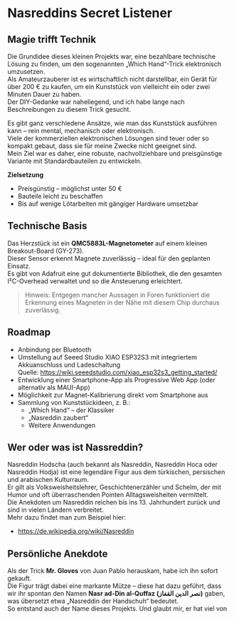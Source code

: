 # Nasreddins Secret Listener

## Magie trifft Technik

Die Grundidee dieses kleinen Projekts war, eine bezahlbare technische Lösung zu finden, um den sogenannten „Which Hand“-Trick elektronisch umzusetzen.  
Als Amateurzauberer ist es wirtschaftlich nicht darstellbar, ein Gerät für über 200 € zu kaufen, um ein Kunststück von vielleicht ein oder zwei Minuten Dauer zu haben.  
Der DIY-Gedanke war naheliegend, und ich habe lange nach Beschreibungen zu diesem Trick gesucht.

Es gibt ganz verschiedene Ansätze, wie man das Kunststück ausführen kann – rein mental, mechanisch oder elektronisch.  
Viele der kommerziellen elektronischen Lösungen sind teuer oder so kompakt gebaut, dass sie für meine Zwecke nicht geeignet sind.  
Mein Ziel war es daher, eine robuste, nachvollziehbare und preisgünstige Variante mit Standardbauteilen zu entwickeln.

**Zielsetzung**
- Preisgünstig – möglichst unter 50 €
- Bauteile leicht zu beschaffen
- Bis auf wenige Lötarbeiten mit gängiger Hardware umsetzbar

## Technische Basis

Das Herzstück ist ein **QMC5883L-Magnetometer** auf einem kleinen Breakout-Board (GY-273).  
Dieser Sensor erkennt Magnete zuverlässig – ideal für den geplanten Einsatz.  
Es gibt von Adafruit eine gut dokumentierte Bibliothek, die den gesamten I²C-Overhead verwaltet und so die Ansteuerung erleichtert.

> Hinweis: Entgegen mancher Aussagen in Foren funktioniert die Erkennung eines Magneten in der Nähe mit diesem Chip durchaus zuverlässig.

## Roadmap

- Anbindung per Bluetooth
- Umstellung auf Seeed Studio XIAO ESP32S3 mit integriertem Akkuanschluss und Ladeschaltung  
  Quelle: <https://wiki.seeedstudio.com/xiao_esp32s3_getting_started/>
- Entwicklung einer Smartphone-App als Progressive Web App (oder alternativ als MAUI-App)
- Möglichkeit zur Magnet-Kalibrierung direkt vom Smartphone aus
- Sammlung von Kunststückideen, z. B.:
  - „Which Hand“ – der Klassiker
  - „Nasreddin zaubert“
  - Weitere Anwendungen

## Wer oder was ist Nassreddin?

Nasreddin Hodscha (auch bekannt als Nasreddin, Nasreddin Hoca oder Nasreddin Hodja) ist eine legendäre Figur aus dem türkischen, persischen und arabischen Kulturraum.  
Er gilt als Volksweisheitslehrer, Geschichtenerzähler und Schelm, der mit Humor und oft überraschenden Pointen Alltagsweisheiten vermittelt.  
Die Anekdoten um Nasreddin reichen bis ins 13. Jahrhundert zurück und sind in vielen Ländern verbreitet.  
Mehr dazu findet man zum Beispiel hier:  
- <https://de.wikipedia.org/wiki/Nasreddin>  

## Persönliche Anekdote

Als der Trick **Mr. Gloves** von Juan Pablo herauskam, habe ich ihn sofort gekauft.  
Die Figur trägt dabei eine markante Mütze – diese hat dazu geführt, dass wir ihr spontan den Namen **Nasr ad-Din al-Quffaz (نصر الدين القفاز)** gaben, was übersetzt etwa „Nasreddin der Handschuh“ bedeutet.  
So entstand auch der Name dieses Projekts. Und glaubt mir, er hat viel von 

